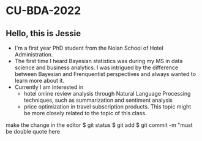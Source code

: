 # CU-BDA-2022
## Hello, this is Jessie
* I'm a first year PhD student from the Nolan School of Hotel Administration.
* The first time I heard Bayesian statistics was during my MS in data science and business analytics. I was intrigued by the difference between Bayesian and Frenquentist perspectives and always wanted to learn more about it. 
* Currently I am interested in 
	* hotel online review analysis through Natural Language Processing techniques, such as summarization and sentiment analysis
	* price optimization in travel subscription products. This topic might be more closely related to the topic of this class.


make the change in the editor
$ git status
$ git add <file name>
$ git commit -m "must be double quote here